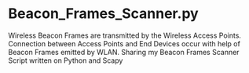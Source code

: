 # Beacon_Frames_Scanner.py 
Wireless Beacon Frames are transmitted by the Wireless Access Points. Connection between Access Points and End Devices occur with help of Beacon Frames emitted by WLAN. Sharing my Beacon Frames Scanner Script written on Python and Scapy
